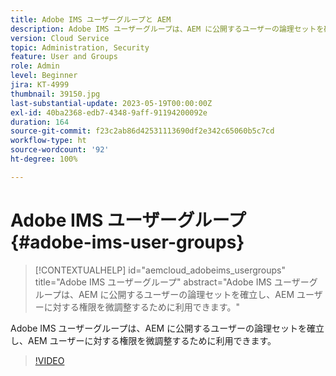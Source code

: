```yaml
---
title: Adobe IMS ユーザーグループと AEM
description: Adobe IMS ユーザーグループは、AEM に公開するユーザーの論理セットを確立し、AEM ユーザーに対する権限を微調整するために利用できます。
version: Cloud Service
topic: Administration, Security
feature: User and Groups
role: Admin
level: Beginner
jira: KT-4999
thumbnail: 39150.jpg
last-substantial-update: 2023-05-19T00:00:00Z
exl-id: 40ba2368-edb7-4348-9aff-91194200092e
duration: 164
source-git-commit: f23c2ab86d42531113690df2e342c65060b5c7cd
workflow-type: ht
source-wordcount: '92'
ht-degree: 100%

---
```


# Adobe IMS ユーザーグループ {#adobe-ims-user-groups}

>[!CONTEXTUALHELP]
>id="aemcloud_adobeims_usergroups"
>title="Adobe IMS ユーザーグループ"
>abstract="Adobe IMS ユーザーグループは、AEM に公開するユーザーの論理セットを確立し、AEM ユーザーに対する権限を微調整するために利用できます。"

Adobe IMS ユーザーグループは、AEM に公開するユーザーの論理セットを確立し、AEM ユーザーに対する権限を微調整するために利用できます。

>[!VIDEO](https://video.tv.adobe.com/v/39150?quality=12&learn=on)
